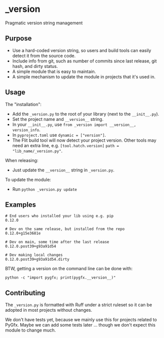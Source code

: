 # _version
Pragmatic version string management


## Purpose

* Use a hard-coded version string, so users and build tools can easily
  detect it from the source code.
* Include info from git, such as number of commits since last release,
  git hash, and dirty status.
* A simple module that is easy to maintain.
* A simple mechanism to update the module in projects that it's used in.


## Usage

The "installation":

* Add the `_version.py` to the root of your library (next to the `__init__.py`).
* Set the project name and `__version__` string.
* In your `__init__.py`, use `from _version import __version__, version_info`.
* In `pyproject.toml` use `dynamic = ["version"]`.
* The Flit build tool will now detect your project version. Other tools may
  need an extra line, e.g. `[tool.hatch.version]` `path = "lib_name/_version.py"`.

When releasing:

* Just update the `__version__` string in `_version.py`.

To update the module:

* Run `python _version.py update`


## Examples

```
# End users who installed your lib using e.g. pip
0.12.0

# Dev on the same release, but installed from the repo
0.12.0+g15e3681e

# Dev on main, some time after the last release
0.12.0.post39+g93a91d54

# Dev making local changes
0.12.0.post39+g93a91d54.dirty
```

BTW, getting a version on the command line can be done with:
```
python -c "import pygfx; print(pygfx.__version__)"
```


## Contributing

The `_version.py` is formatted with Ruff under a strict ruleset so it
can be adopted in most projects without changes.

We don't have tests yet, because we mainly use this for projects related to PyGfx.
Maybe we can add some tests later ... though we don't expect this module to change much.
